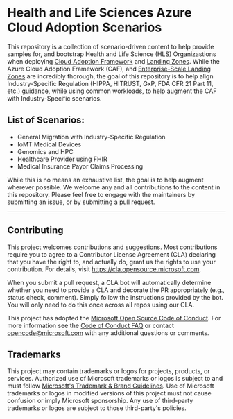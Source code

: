 # Health and Life Sciences Azure Cloud Adoption Scenarios

This repository is a collection of scenario-driven content to help provide samples for, and bootstrap Health and Life Science (HLS) Organizastions when deploying [Cloud Adoption Framework](https://docs.microsoft.com/en-us/azure/cloud-adoption-framework/) and [Landing Zones](https://docs.microsoft.com/en-us/azure/cloud-adoption-framework/ready/landing-zone/). While the Azure Cloud Adoption Framework (CAF), and [Enterprise-Scale Landing Zones](https://docs.microsoft.com/en-us/azure/cloud-adoption-framework/ready/enterprise-scale/architecture) are incredibly thorough, the goal of this repository is to help align Industry-Specific Regulation (HIPPA, HITRUST, GxP, FDA CFR 21 Part 11, etc.) guidance, while using common workloads, to help augment the CAF with Industry-Specific scenarios.

## List of Scenarios: 

- General Migration with Industry-Specific Regulation
- IoMT Medical Devices 
- Genomics and HPC
- Healthcare Provider using FHIR
- Medical Insurance Payor Claims Processing



While this is no means an exhaustive list, the goal is to help augment wherever possible. We welcome any and all contributions to the content in this repository. Please feel free to engage with the maintainers by submitting an issue, or by submitting a pull request. 

---

## Contributing

This project welcomes contributions and suggestions.  Most contributions require you to agree to a
Contributor License Agreement (CLA) declaring that you have the right to, and actually do, grant us
the rights to use your contribution. For details, visit https://cla.opensource.microsoft.com.

When you submit a pull request, a CLA bot will automatically determine whether you need to provide
a CLA and decorate the PR appropriately (e.g., status check, comment). Simply follow the instructions
provided by the bot. You will only need to do this once across all repos using our CLA.

This project has adopted the [Microsoft Open Source Code of Conduct](https://opensource.microsoft.com/codeofconduct/).
For more information see the [Code of Conduct FAQ](https://opensource.microsoft.com/codeofconduct/faq/) or
contact [opencode@microsoft.com](mailto:opencode@microsoft.com) with any additional questions or comments.

## Trademarks

This project may contain trademarks or logos for projects, products, or services. Authorized use of Microsoft 
trademarks or logos is subject to and must follow 
[Microsoft's Trademark & Brand Guidelines](https://www.microsoft.com/en-us/legal/intellectualproperty/trademarks/usage/general).
Use of Microsoft trademarks or logos in modified versions of this project must not cause confusion or imply Microsoft sponsorship.
Any use of third-party trademarks or logos are subject to those third-party's policies.
